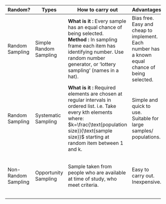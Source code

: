 | Random?             | Types                  | How to carry out                                                                                                                                                                                                       | Advantages                                                                                      | Disadvantages                                                                           |
| ------------------- | ---------------------- | ---------------------------------------------------------------------------------------------------------------------------------------------------------------------------------------------------------------------- | ----------------------------------------------------------------------------------------------- | --------------------------------------------------------------------------------------- |
| Random Sampling     | Simple Random Sampling | **What is it :** Every sample has an equal chance of being selected.<br>**Method :** In sampling frame each item has identifying number. Use random number generator, or ‘lottery sampling’ (names in a hat).          | Bias free. Easy and cheap to implement. Each number has a known equal chance of being selected. | Not suitable when population size is large. Sampling frame needed.                      |
| Random Sampling     | Systematic Sampling    | **What is it :** Required elements are chosen at regular intervals in ordered list. i.e. Take every kth elements where: $k=\frac{\text{population size}}{\text{sample size}}$ starting at random item between 1 and k. | Simple and quick to use. Suitable for large samples/ populations.                               | Sampling frame again needed. Can introduce bias if sampling frame not random.           |
| Non-Random Sampling | Opportunity Sampling   | Sample taken from people who are available at time of study, who meet criteria.                                                                                                                                        | Easy to carry out. Inexpensive.                                                                 | Unlikely to provide a representative sample. Highly dependent on individual researcher. |
